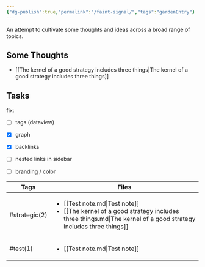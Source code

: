 ```yaml
---
{"dg-publish":true,"permalink":"/faint-signal/","tags":"gardenEntry"}
---
```




An attempt to cultivate some thoughts and ideas across a broad range of topics.

## Some Thoughts

- [[The kernel of a good strategy includes three things\|The kernel of a good strategy includes three things]]

## Tasks

fix:
- [ ] tags (dataview)
- [x] graph
- [x] backlinks
- [ ] nested links in sidebar
- [ ] branding / color


| Tags          | Files                                                                                                                                                                   |
| ------------- | ----------------------------------------------------------------------------------------------------------------------------------------------------------------------- |
| #strategic(2) | <ul><li>[[Test note.md\\|Test note]]</li><li>[[The kernel of a good strategy includes three things.md\\|The kernel of a good strategy includes three things]]</li></ul> |
| #test(1)      | <ul><li>[[Test note.md\\|Test note]]</li></ul>                                                                                                                          |

